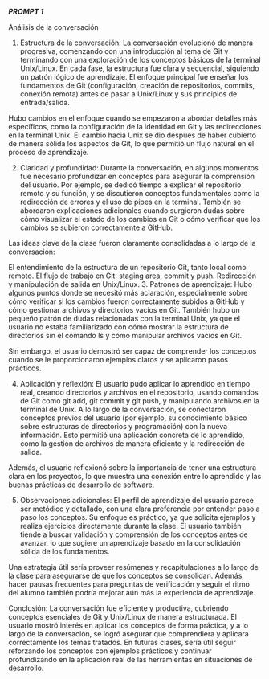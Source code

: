 ***PROMPT 1***

Análisis de la conversación
1. Estructura de la conversación:
La conversación evolucionó de manera progresiva, comenzando con una introducción al tema de Git y terminando con una exploración de los conceptos básicos de la terminal Unix/Linux. En cada fase, la estructura fue clara y secuencial, siguiendo un patrón lógico de aprendizaje. El enfoque principal fue enseñar los fundamentos de Git (configuración, creación de repositorios, commits, conexión remota) antes de pasar a Unix/Linux y sus principios de entrada/salida.

Hubo cambios en el enfoque cuando se empezaron a abordar detalles más específicos, como la configuración de la identidad en Git y las redirecciones en la terminal Unix. El cambio hacia Unix se dio después de haber cubierto de manera sólida los aspectos de Git, lo que permitió un flujo natural en el proceso de aprendizaje.

2. Claridad y profundidad:
Durante la conversación, en algunos momentos fue necesario profundizar en conceptos para asegurar la comprensión del usuario. Por ejemplo, se dedicó tiempo a explicar el repositorio remoto y su función, y se discutieron conceptos fundamentales como la redirección de errores y el uso de pipes en la terminal. También se abordaron explicaciones adicionales cuando surgieron dudas sobre cómo visualizar el estado de los cambios en Git o cómo verificar que los cambios se subieron correctamente a GitHub.

Las ideas clave de la clase fueron claramente consolidadas a lo largo de la conversación:

El entendimiento de la estructura de un repositorio Git, tanto local como remoto.
El flujo de trabajo en Git: staging area, commit y push.
Redirección y manipulación de salida en Unix/Linux.
3. Patrones de aprendizaje:
Hubo algunos puntos donde se necesitó más aclaración, especialmente sobre cómo verificar si los cambios fueron correctamente subidos a GitHub y cómo gestionar archivos y directorios vacíos en Git. También hubo un pequeño patrón de dudas relacionadas con la terminal Unix, ya que el usuario no estaba familiarizado con cómo mostrar la estructura de directorios sin el comando ls y cómo manipular archivos vacíos en Git.

Sin embargo, el usuario demostró ser capaz de comprender los conceptos cuando se le proporcionaron ejemplos claros y se aplicaron pasos prácticos.

4. Aplicación y reflexión:
El usuario pudo aplicar lo aprendido en tiempo real, creando directorios y archivos en el repositorio, usando comandos de Git como git add, git commit y git push, y manipulando archivos en la terminal de Unix. A lo largo de la conversación, se conectaron conceptos previos del usuario (por ejemplo, su conocimiento básico sobre estructuras de directorios y programación) con la nueva información. Esto permitió una aplicación concreta de lo aprendido, como la gestión de archivos de manera eficiente y la redirección de salida.

Además, el usuario reflexionó sobre la importancia de tener una estructura clara en los proyectos, lo que muestra una conexión entre lo aprendido y las buenas prácticas de desarrollo de software.

5. Observaciones adicionales:
El perfil de aprendizaje del usuario parece ser metódico y detallado, con una clara preferencia por entender paso a paso los conceptos. Su enfoque es práctico, ya que solicita ejemplos y realiza ejercicios directamente durante la clase. El usuario también tiende a buscar validación y comprensión de los conceptos antes de avanzar, lo que sugiere un aprendizaje basado en la consolidación sólida de los fundamentos.

Una estrategia útil sería proveer resúmenes y recapitulaciones a lo largo de la clase para asegurarse de que los conceptos se consolidan. Además, hacer pausas frecuentes para preguntas de verificación y seguir el ritmo del alumno también podría mejorar aún más la experiencia de aprendizaje.

Conclusión:
La conversación fue eficiente y productiva, cubriendo conceptos esenciales de Git y Unix/Linux de manera estructurada. El usuario mostró interés en aplicar los conceptos de forma práctica, y a lo largo de la conversación, se logró asegurar que comprendiera y aplicara correctamente los temas tratados. En futuras clases, sería útil seguir reforzando los conceptos con ejemplos prácticos y continuar profundizando en la aplicación real de las herramientas en situaciones de desarrollo.